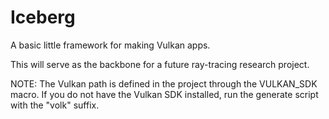 # Iceberg
A basic little framework for making Vulkan apps.

This will serve as the backbone for a future ray-tracing research project.

NOTE: The Vulkan path is defined in the project through the VULKAN_SDK macro. 
If you do not have the Vulkan SDK installed, run the generate script with the "volk" suffix.